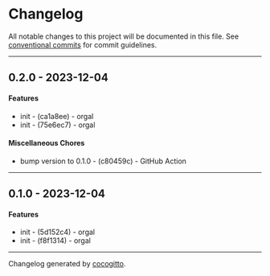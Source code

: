 # Changelog
All notable changes to this project will be documented in this file. See [conventional commits](https://www.conventionalcommits.org/) for commit guidelines.

- - -
## 0.2.0 - 2023-12-04
#### Features
- init - (ca1a8ee) - orgal
- init - (75e6ec7) - orgal
#### Miscellaneous Chores
- bump version to 0.1.0 - (c80459c) - GitHub Action
- - -

## 0.1.0 - 2023-12-04
#### Features
- init - (5d152c4) - orgal
- init - (f8f1314) - orgal
- - -

Changelog generated by [cocogitto](https://github.com/cocogitto/cocogitto).